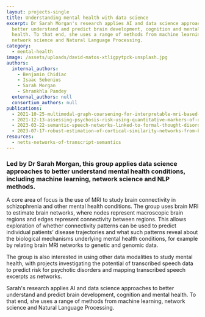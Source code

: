 ```yaml
---
layout: projects-single
title: Understanding mental health with data science
excerpt: Dr Sarah Morgan's research applies AI and data science approaches to
  better understand and predict brain development, cognition and mental
  health. To that end, she uses a range of methods from machine learning,
  network science and Natural Language Processing.
category:
  - mental-health
image: /assets/uploads/david-matos-xtligpytpck-unsplash.jpg
authors:
  internal_authors:
    - Benjamin Chidiac
    - Isaac Sebenius
    - Sarah Morgan
    - Shrankhla Pandey
  external_authors: null
  consortium_authors: null
publications:
  - 2021-10-25-multimodal-graph-coarsening-for-interpretable-mri-based-brain-graph-neural-network
  - 2021-12-13-assessing-psychosis-risk-using-quantitative-markers-of-disorganised-speech
  - 2023-03-22-semantic-speech-networks-linked-to-formal-thought-disorder-in-early-psychosis
  - 2023-07-17-robust-estimation-of-cortical-similarity-networks-from-brain-mri
resources:
  - netts-networks-of-transcript-semantics
---
```

### Led by Dr Sarah Morgan, this group applies data science approaches to better understand mental health conditions, including machine learning, network science and NLP methods. 

A core area of focus is the use of MRI to study brain connectivity in schizophrenia and other mental health conditions. The group uses brain MRI to estimate brain networks, where nodes represent macroscopic brain regions and edges represent connectivity between regions. This allows exploration of whether connectivity patterns can be used to predict individual patients’ disease trajectories and what such patterns reveal about the biological mechanisms underlying mental health conditions, for example by relating brain MRI networks to genetic and genomic data. 

The group is also interested in using other data modalities to study mental health, with projects investigating the potential of transcribed speech data to predict risk for psychotic disorders and mapping transcribed speech excerpts as networks.

Sarah's research applies AI and data science approaches to better understand and predict brain development, cognition and mental health. To that end, she uses a range of methods from machine learning, network science and Natural Language Processing.